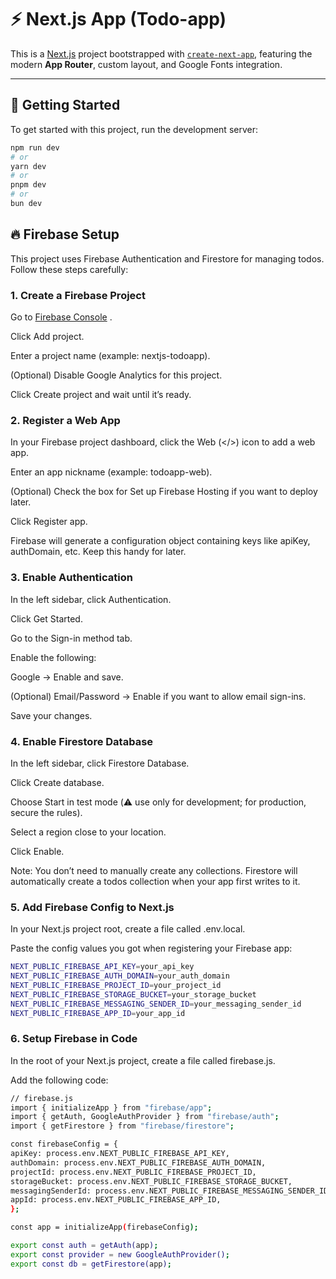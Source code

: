 # ⚡ Next.js App (Todo-app)

This is a [Next.js](https://nextjs.org) project bootstrapped with [`create-next-app`](https://github.com/vercel/next.js/tree/canary/packages/create-next-app), featuring the modern **App Router**, custom layout, and Google Fonts integration.

---

## 🚀 Getting Started

To get started with this project, run the development server:

```bash
npm run dev
# or
yarn dev
# or
pnpm dev
# or
bun dev
```

## 🔥 Firebase Setup

This project uses Firebase Authentication and Firestore for managing todos. Follow these steps carefully:

### 1. Create a Firebase Project

Go to [Firebase Console](https://console.firebase.google.com)
.

Click Add project.

Enter a project name (example: nextjs-todoapp).

(Optional) Disable Google Analytics for this project.

Click Create project and wait until it’s ready.

### 2. Register a Web App

In your Firebase project dashboard, click the Web (</>) icon to add a web app.

Enter an app nickname (example: todoapp-web).

(Optional) Check the box for Set up Firebase Hosting if you want to deploy later.

Click Register app.

Firebase will generate a configuration object containing keys like apiKey, authDomain, etc. Keep this handy for later.

### 3. Enable Authentication

In the left sidebar, click Authentication.

Click Get Started.

Go to the Sign-in method tab.

Enable the following:

Google → Enable and save.

(Optional) Email/Password → Enable if you want to allow email sign-ins.

Save your changes.

### 4. Enable Firestore Database

In the left sidebar, click Firestore Database.

Click Create database.

Choose Start in test mode (⚠️ use only for development; for production, secure the rules).

Select a region close to your location.

Click Enable.

Note: You don’t need to manually create any collections. Firestore will automatically create a todos collection when your app first writes to it.

### 5. Add Firebase Config to Next.js

In your Next.js project root, create a file called .env.local.

Paste the config values you got when registering your Firebase app:

```bash
NEXT_PUBLIC_FIREBASE_API_KEY=your_api_key
NEXT_PUBLIC_FIREBASE_AUTH_DOMAIN=your_auth_domain
NEXT_PUBLIC_FIREBASE_PROJECT_ID=your_project_id
NEXT_PUBLIC_FIREBASE_STORAGE_BUCKET=your_storage_bucket
NEXT_PUBLIC_FIREBASE_MESSAGING_SENDER_ID=your_messaging_sender_id
NEXT_PUBLIC_FIREBASE_APP_ID=your_app_id
```

### 6. Setup Firebase in Code

In the root of your Next.js project, create a file called firebase.js.

Add the following code:

```bash
// firebase.js
import { initializeApp } from "firebase/app";
import { getAuth, GoogleAuthProvider } from "firebase/auth";
import { getFirestore } from "firebase/firestore";

const firebaseConfig = {
apiKey: process.env.NEXT_PUBLIC_FIREBASE_API_KEY,
authDomain: process.env.NEXT_PUBLIC_FIREBASE_AUTH_DOMAIN,
projectId: process.env.NEXT_PUBLIC_FIREBASE_PROJECT_ID,
storageBucket: process.env.NEXT_PUBLIC_FIREBASE_STORAGE_BUCKET,
messagingSenderId: process.env.NEXT_PUBLIC_FIREBASE_MESSAGING_SENDER_ID,
appId: process.env.NEXT_PUBLIC_FIREBASE_APP_ID,
};

const app = initializeApp(firebaseConfig);

export const auth = getAuth(app);
export const provider = new GoogleAuthProvider();
export const db = getFirestore(app);
```
